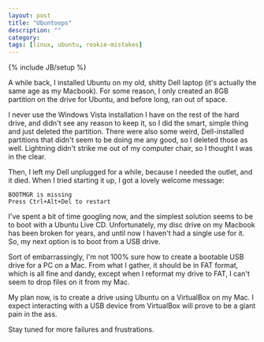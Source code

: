 ```yaml
---
layout: post
title: "Ubuntoops"
description: ""
category: 
tags: [linux, ubuntu, rookie-mistakes]
---
```

{% include JB/setup %}

A while back, I installed Ubuntu on my old, shitty Dell laptop (it's actually the same age as my Macbook). For some reason, I only created an 8GB partition on the drive for Ubuntu, and before long, ran out of space.

I never use the Windows Vista installation I have on the rest of the hard drive, and didn't see any reason to keep it, so I did the smart, simple thing and just deleted the partition. There were also some weird, Dell-installed partitions that didn't seem to be doing me any good, so I deleted those as well. Lightning didn't strike me out of my computer chair, so I thought I was in the clear.

Then, I left my Dell unplugged for a while, because I needed the outlet, and it died. When I tried starting it up, I got a lovely welcome message:

    BOOTMGR is missing
    Press Ctrl+Alt+Del to restart

I've spent a bit of time googling now, and the simplest solution seems to be to boot with a Ubuntu Live CD. Unfortunately, my disc drive on my Macbook has been broken for years, and until now I haven't had a single use for it. So, my next option is to boot from a USB drive.

Sort of embarrassingly, I'm not 100% sure how to create a bootable USB drive for a PC on a Mac. From what I gather, it should be in FAT format, which is all fine and dandy, except when I reformat my drive to FAT, I can't seem to drop files on it from my Mac.

My plan now, is to create a drive using Ubuntu on a VirtualBox on my Mac. I expect interacting with a USB device from VirtualBox will prove to be a giant pain in the ass.

Stay tuned for more failures and frustrations.